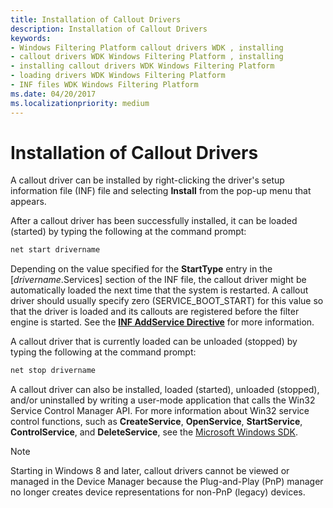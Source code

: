 ```yaml
---
title: Installation of Callout Drivers
description: Installation of Callout Drivers
keywords:
- Windows Filtering Platform callout drivers WDK , installing
- callout drivers WDK Windows Filtering Platform , installing
- installing callout drivers WDK Windows Filtering Platform
- loading drivers WDK Windows Filtering Platform
- INF files WDK Windows Filtering Platform
ms.date: 04/20/2017
ms.localizationpriority: medium
---
```


# Installation of Callout Drivers


A callout driver can be installed by right-clicking the driver's setup information file (INF) file and selecting **Install** from the pop-up menu that appears.

After a callout driver has been successfully installed, it can be loaded (started) by typing the following at the command prompt:

```cpp
net start drivername
```

Depending on the value specified for the **StartType** entry in the \[*drivername*.Services\] section of the INF file, the callout driver might be automatically loaded the next time that the system is restarted. A callout driver should usually specify zero (SERVICE\_BOOT\_START) for this value so that the driver is loaded and its callouts are registered before the filter engine is started. See the [**INF AddService Directive**](../install/inf-addservice-directive.md) for more information.

A callout driver that is currently loaded can be unloaded (stopped) by typing the following at the command prompt:

```cpp
net stop drivername
```

A callout driver can also be installed, loaded (started), unloaded (stopped), and/or uninstalled by writing a user-mode application that calls the Win32 Service Control Manager API. For more information about Win32 service control functions, such as **CreateService**, **OpenService**, **StartService**, **ControlService**, and **DeleteService**, see the [Microsoft Windows SDK](/windows/win32/services/service-reference).

> [!NOTE]
> Starting in Windows 8 and later, callout drivers cannot be viewed or managed in the Device Manager because the Plug-and-Play (PnP) manager no longer creates device representations for non-PnP (legacy) devices.

